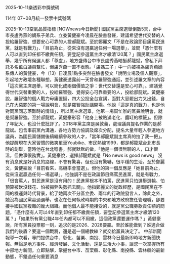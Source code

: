 
2025-10-11樂透彩中獎號碼

                                
114年 07~08月統一發票中獎號碼
                             
2025-10-13空氣品質指標
                              [NOWnews今日新聞] 國民黨主席選舉倒數5天，台中市長盧秀燕的嫡系子弟兵、立委黃健豪今凌晨在臉書發聲，建議希望世代交替的人投給羅智強、想要安心可靠的人投郝龍斌。至於鄭麗文「不是在政論節目痛罵民進黨，就是有戰力」、「目前為止，從來沒有選贏過任何一場選舉」，並問「憑什麼有人可以直到卸任都不繳責任額，要登記參選黨主席才繳清120萬？」國民黨主席選舉，幾乎所有候選人都「尊盧」，地方盛傳台中市長盧秀燕暗挺郝龍斌，曾私下拜託多名藍白議員幫忙，但盧秀燕一直不表態。「盧媽三子」中一向被視為盧秀燕嫡系傳人的黃健豪，今（13）日凌晨1點多突然在臉書發文「說明立場及個人觀察」，引起地方政壇各種聯想。黃健豪透露前一天曾和羅智強通話，並引述羅文章的內容「這次黨主席選舉，可以簡化成兩個價值之爭：世代交替還是安心可靠」。建議覺得世代交替重要的人，投給羅智強、覺得安心可靠重要的人，投給郝龍斌。黃健豪說，羅智強的個人戰力毋庸置疑，四大公投全台宣講，面對大惡罷出力又出錢，自己在大惡罷的第一場說明會，就是羅智強助講開場。他說「這是真的戰力，也是他對同黨同志落難時的情誼」，所以黨主席選舉，他第一場幫忙辦的黨員說明會，就是幫羅智強。至於郝龍斌，黃健豪形容「他身上被貼滿老化、醬缸的標籤」。但除了年紀大，也沒什麼批評了。2018年黨主席是吳敦義，處理議員提名作業的是郝龍斌。包含事前黨內溝通，各地方勢力協調及席次分配，提名大量年輕人參選地方議員，為國民黨儲備後續繼續參政的人才，「當年郝龍斌副主席真的拉了我一把」。他提醒現在大家習慣的微笑單車Youbike、市民熱線1999，都是郝龍斌台北市長時的創舉，當時他在台北唸書，郝就默默的做，「他是一個很無聊的人，口才很溫，但做事很務實」。黃健豪說，選擇郝龍斌就是「No news is good news」 沒有消息就是好消息的路線，不會有驚喜，但也沒有驚嚇，很平穩的生活。至於鄭麗文，黃健豪說「目前看來，高機率會當選」。但他的第一個反應是「她目前為止，從來沒選贏過任何一場選舉」。他強調不是在政論節目痛罵民進黨，就是有戰力，「很會罵人，對民進黨是沒有用的！民進黨根本不怕罵，民進黨只怕選舉選輸、怕預算被砍沒錢花、怕被揭弊失勢抓去關」。他指鄭麗文的從政經歷，是國民黨在不同的機運與時代背景，給了她兩次不分區立委、兩年的行政院發言人，除此之外，她沒為國民黨贏過選舉，也沒在任何執政時期的中央和地方政府擔任管理職，卻要接手國民黨複雜的龐大組織。而他個人最不能接受的，就是黨公職募款責任額的問題，「憑什麼有人可以4年直到卸任都不繳責任額，要登記參選黨主席才繳清120萬？」「如果所有黨公職4年任內都可以不用繳，這個政黨還要運作嗎？」黃健豪說，所有黨員投票那一刻，追求的是2026、2028要贏。至於誰能做到？誰適合做我們的後盾？要選一個戰將，還是選一個總教練？就交給黨員決定了。 中部新聞報導一次看，專門提供台中、彰化、苗栗、南投、雲林今日最新即時地方新聞快報。無論是地方事件、經濟發展、文化活動，還是生活大小事，讓您一次掌握所有中部地方新聞。立即點擊，掌握台中市、苗栗縣、彰化縣、南投縣、雲林縣的最新動態，不錯過任何重要消息